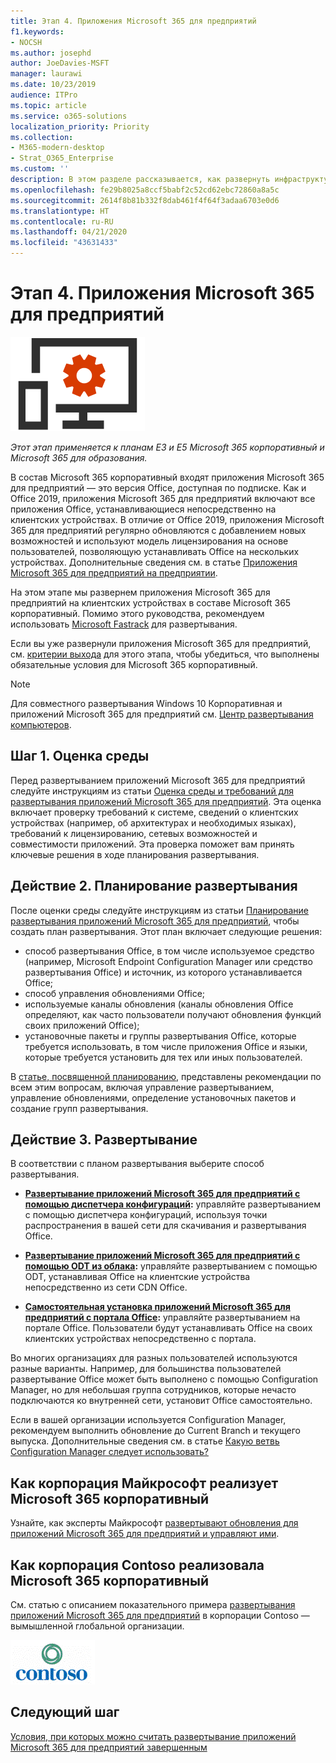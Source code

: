 ```yaml
---
title: Этап 4. Приложения Microsoft 365 для предприятий
f1.keywords:
- NOCSH
ms.author: josephd
author: JoeDavies-MSFT
manager: laurawi
ms.date: 10/23/2019
audience: ITPro
ms.topic: article
ms.service: o365-solutions
localization_priority: Priority
ms.collection:
- M365-modern-desktop
- Strat_O365_Enterprise
ms.custom: ''
description: В этом разделе рассказывается, как развернуть инфраструктуру приложений Microsoft 365 для предприятий для планов подписки Microsoft 365 корпоративный.
ms.openlocfilehash: fe29b8025a8ccf5babf2c52cd62ebc72860a8a5c
ms.sourcegitcommit: 2614f8b81b332f8dab461f4f64f3adaa6703e0d6
ms.translationtype: HT
ms.contentlocale: ru-RU
ms.lasthandoff: 04/21/2020
ms.locfileid: "43631433"
---
```

# <a name="phase-4-microsoft-365-apps-for-enterprise"></a>Этап 4. Приложения Microsoft 365 для предприятий

![Этап 4. Приложения Microsoft 365 для предприятий](../media/deploy-foundation-infrastructure/O365proplus_icon.png)

*Этот этап применяется к планам E3 и E5 Microsoft 365 корпоративный и Microsoft 365 для образования.*

В состав Microsoft 365 корпоративный входят приложения Microsoft 365 для предприятий — это версия Office, доступная по подписке. Как и Office 2019, приложения Microsoft 365 для предприятий включают все приложения Office, устанавливающиеся непосредственно на клиентских устройствах. В отличие от Office 2019, приложения Microsoft 365 для предприятий регулярно обновляются с добавлением новых возможностей и используют модель лицензирования на основе пользователей, позволяющую устанавливать Office на нескольких устройствах. Дополнительные сведения см. в статье [Приложения Microsoft 365 для предприятий на предприятии](https://docs.microsoft.com/deployoffice/about-office-365-proplus-in-the-enterprise).

На этом этапе мы развернем приложения Microsoft 365 для предприятий на клиентских устройствах в составе Microsoft 365 корпоративный. Помимо этого руководства, рекомендуем использовать [Microsoft Fastrack](https://fasttrack.microsoft.com/office) для развертывания. 

Если вы уже развернули приложения Microsoft 365 для предприятий, см. [критерии выхода](office365proplus-exit-criteria.md) для этого этапа, чтобы убедиться, что выполнены обязательные условия для Microsoft 365 корпоративный.

>[!Note]
>Для совместного развертывания Windows 10 Корпоративная и приложений Microsoft 365 для предприятий см. [Центр развертывания компьютеров](desktop-deployment-center-home.md).
>

## <a name="step-1-assess-your-environment"></a>Шаг 1. Оценка среды

Перед развертыванием приложений Microsoft 365 для предприятий следуйте инструкциям из статьи [Оценка среды и требований для развертывания приложений Microsoft 365 для предприятий](https://docs.microsoft.com/DeployOffice/assess-office-365-proplus). Эта оценка включает проверку требований к системе, сведений о клиентских устройствах (например, об архитектурах и необходимых языках), требований к лицензированию, сетевых возможностей и совместимости приложений. Эта проверка поможет вам принять ключевые решения в ходе планирования развертывания.

## <a name="step-2-plan-your-deployment"></a>Действие 2. Планирование развертывания

После оценки среды следуйте инструкциям из статьи [Планирование развертывания приложений Microsoft 365 для предприятий](https://docs.microsoft.com/DeployOffice/plan-office-365-proplus), чтобы создать план развертывания. Этот план включает следующие решения: 

- способ развертывания Office, в том числе используемое средство (например, Microsoft Endpoint Configuration Manager или средство развертывания Office) и источник, из которого устанавливается Office;
- способ управления обновлениями Office;
- используемые каналы обновления (каналы обновления Office определяют, как часто пользователи получают обновления функций своих приложений Office);
- установочные пакеты и группы развертывания Office, которые требуется использовать, в том числе приложения Office и языки, которые требуется установить для тех или иных пользователей.

В [статье, посвященной планированию](https://docs.microsoft.com/DeployOffice/plan-office-365-proplus), представлены рекомендации по всем этим вопросам, включая управление развертыванием, управление обновлениями, определение установочных пакетов и создание групп развертывания. 

## <a name="step-3-deploy"></a>Действие 3. Развертывание

В соответствии с планом развертывания выберите способ развертывания.

- **[Развертывание приложений Microsoft 365 для предприятий с помощью диспетчера конфигураций](https://docs.microsoft.com/deployoffice/deploy-office-365-proplus-with-system-center-configuration-manager):** управляйте развертыванием с помощью диспетчера конфигураций, используя точки распространения в вашей сети для скачивания и развертывания Office.

- **[Развертывание приложений Microsoft 365 для предприятий с помощью ODT из облака](https://docs.microsoft.com/deployoffice/deploy-office-365-proplus-from-the-cloud):** управляйте развертыванием с помощью ODT, устанавливая Office на клиентские устройства непосредственно из сети CDN Office.
 
- **[Самостоятельная установка приложений Microsoft 365 для предприятий с портала Office](https://docs.microsoft.com/deployoffice/manage-software-download-settings-office-365):** управляйте развертыванием на портале Office. Пользователи будут устанавливать Office на своих клиентских устройствах непосредственно с портала.

Во многих организациях для разных пользователей используются разные варианты. Например, для большинства пользователей развертывание Office может быть выполнено с помощью Configuration Manager, но для небольшая группа сотрудников, которые нечасто подключаются ко внутренней сети, установит Office самостоятельно. 

Если в вашей организации используется Configuration Manager, рекомендуем выполнить обновление до Current Branch и текущего выпуска. Дополнительные сведения см. в статье [Какую ветвь Configuration Manager следует использовать?](https://docs.microsoft.com/configmgr/core/understand/which-branch-should-i-use)

## <a name="how-microsoft-does-microsoft-365-enterprise"></a>Как корпорация Майкрософт реализует Microsoft 365 корпоративный

Узнайте, как эксперты Майкрософт [развертывают обновления для приложений Microsoft 365 для предприятий и управляют ими](https://www.microsoft.com/itshowcase/deploying-and-managing-microsoft-365#primaryR7).

## <a name="how-contoso-did-microsoft-365-enterprise"></a>Как корпорация Contoso реализовала Microsoft 365 корпоративный

См. статью с описанием показательного примера [развертывания приложений Microsoft 365 для предприятий](contoso-o365pp.md) в корпорации Contoso — вымышленной глобальной организации.

![Корпорация Contoso](../media/contoso-overview/contoso-icon.png)

## <a name="next-step"></a>Следующий шаг

[Условия, при которых можно считать развертывание приложений Microsoft 365 для предприятий завершенным](office365proplus-exit-criteria.md)
